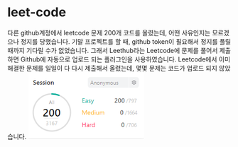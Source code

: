 # leet-code
다른 github계정에서 leetcode 문제 200개 코드를 올렸는데, 어떤 사유인지는 모르겠으나 정지를 당했습니다.
기말 프로젝트를 할 때, github token이 필요해서 정지를 풀릴 때까지 기다릴 수가 없었습니다.
그래서 Leethub라는 Leetcode에 문제를 풀어서 제출하면 Github에 자동으로 업로드 되는 플러그인을 사용하였습니다.
Leetcode에서 이미 해결한 문제를 일일이 다 다시 제출해서 올렸는데, 몇몇 문제는 코드가 업로드 되지 않았습니다.
<img src="score.png">
